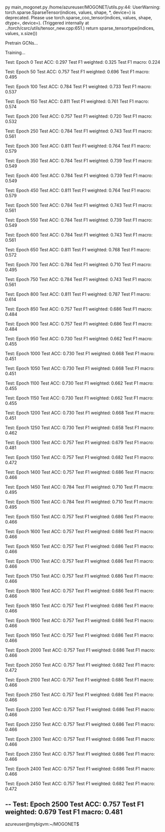 py main_mogonet.py 
/home/azureuser/MOGONET/utils.py:44: UserWarning: torch.sparse.SparseTensor(indices, values, shape, *, device=) is deprecated.  Please use torch.sparse_coo_tensor(indices, values, shape, dtype=, device=). (Triggered internally at ../torch/csrc/utils/tensor_new.cpp:651.)
  return sparse_tensortype(indices, values, x.size())

Pretrain GCNs...

Training...

Test: Epoch 0
Test ACC: 0.297
Test F1 weighted: 0.325
Test F1 macro: 0.224


Test: Epoch 50
Test ACC: 0.757
Test F1 weighted: 0.696
Test F1 macro: 0.495


Test: Epoch 100
Test ACC: 0.784
Test F1 weighted: 0.733
Test F1 macro: 0.537


Test: Epoch 150
Test ACC: 0.811
Test F1 weighted: 0.761
Test F1 macro: 0.574


Test: Epoch 200
Test ACC: 0.757
Test F1 weighted: 0.720
Test F1 macro: 0.532


Test: Epoch 250
Test ACC: 0.784
Test F1 weighted: 0.743
Test F1 macro: 0.561


Test: Epoch 300
Test ACC: 0.811
Test F1 weighted: 0.764
Test F1 macro: 0.579


Test: Epoch 350
Test ACC: 0.784
Test F1 weighted: 0.739
Test F1 macro: 0.549


Test: Epoch 400
Test ACC: 0.784
Test F1 weighted: 0.739
Test F1 macro: 0.549


Test: Epoch 450
Test ACC: 0.811
Test F1 weighted: 0.764
Test F1 macro: 0.579


Test: Epoch 500
Test ACC: 0.784
Test F1 weighted: 0.743
Test F1 macro: 0.561


Test: Epoch 550
Test ACC: 0.784
Test F1 weighted: 0.739
Test F1 macro: 0.549


Test: Epoch 600
Test ACC: 0.784
Test F1 weighted: 0.743
Test F1 macro: 0.561


Test: Epoch 650
Test ACC: 0.811
Test F1 weighted: 0.768
Test F1 macro: 0.572


Test: Epoch 700
Test ACC: 0.784
Test F1 weighted: 0.710
Test F1 macro: 0.495


Test: Epoch 750
Test ACC: 0.784
Test F1 weighted: 0.743
Test F1 macro: 0.561


Test: Epoch 800
Test ACC: 0.811
Test F1 weighted: 0.787
Test F1 macro: 0.614


Test: Epoch 850
Test ACC: 0.757
Test F1 weighted: 0.686
Test F1 macro: 0.484


Test: Epoch 900
Test ACC: 0.757
Test F1 weighted: 0.686
Test F1 macro: 0.484


Test: Epoch 950
Test ACC: 0.730
Test F1 weighted: 0.662
Test F1 macro: 0.455


Test: Epoch 1000
Test ACC: 0.730
Test F1 weighted: 0.668
Test F1 macro: 0.451


Test: Epoch 1050
Test ACC: 0.730
Test F1 weighted: 0.668
Test F1 macro: 0.451


Test: Epoch 1100
Test ACC: 0.730
Test F1 weighted: 0.662
Test F1 macro: 0.455


Test: Epoch 1150
Test ACC: 0.730
Test F1 weighted: 0.662
Test F1 macro: 0.455


Test: Epoch 1200
Test ACC: 0.730
Test F1 weighted: 0.668
Test F1 macro: 0.451


Test: Epoch 1250
Test ACC: 0.730
Test F1 weighted: 0.658
Test F1 macro: 0.462


Test: Epoch 1300
Test ACC: 0.757
Test F1 weighted: 0.679
Test F1 macro: 0.481


Test: Epoch 1350
Test ACC: 0.757
Test F1 weighted: 0.682
Test F1 macro: 0.472


Test: Epoch 1400
Test ACC: 0.757
Test F1 weighted: 0.686
Test F1 macro: 0.466


Test: Epoch 1450
Test ACC: 0.784
Test F1 weighted: 0.710
Test F1 macro: 0.495


Test: Epoch 1500
Test ACC: 0.784
Test F1 weighted: 0.710
Test F1 macro: 0.495


Test: Epoch 1550
Test ACC: 0.757
Test F1 weighted: 0.686
Test F1 macro: 0.466


Test: Epoch 1600
Test ACC: 0.757
Test F1 weighted: 0.686
Test F1 macro: 0.466


Test: Epoch 1650
Test ACC: 0.757
Test F1 weighted: 0.686
Test F1 macro: 0.466


Test: Epoch 1700
Test ACC: 0.757
Test F1 weighted: 0.686
Test F1 macro: 0.466


Test: Epoch 1750
Test ACC: 0.757
Test F1 weighted: 0.686
Test F1 macro: 0.466


Test: Epoch 1800
Test ACC: 0.757
Test F1 weighted: 0.686
Test F1 macro: 0.466


Test: Epoch 1850
Test ACC: 0.757
Test F1 weighted: 0.686
Test F1 macro: 0.466


Test: Epoch 1900
Test ACC: 0.757
Test F1 weighted: 0.686
Test F1 macro: 0.466


Test: Epoch 1950
Test ACC: 0.757
Test F1 weighted: 0.686
Test F1 macro: 0.466


Test: Epoch 2000
Test ACC: 0.757
Test F1 weighted: 0.686
Test F1 macro: 0.466


Test: Epoch 2050
Test ACC: 0.757
Test F1 weighted: 0.682
Test F1 macro: 0.472


Test: Epoch 2100
Test ACC: 0.757
Test F1 weighted: 0.686
Test F1 macro: 0.466


Test: Epoch 2150
Test ACC: 0.757
Test F1 weighted: 0.686
Test F1 macro: 0.466


Test: Epoch 2200
Test ACC: 0.757
Test F1 weighted: 0.686
Test F1 macro: 0.466


Test: Epoch 2250
Test ACC: 0.757
Test F1 weighted: 0.686
Test F1 macro: 0.466


Test: Epoch 2300
Test ACC: 0.757
Test F1 weighted: 0.686
Test F1 macro: 0.466


Test: Epoch 2350
Test ACC: 0.757
Test F1 weighted: 0.686
Test F1 macro: 0.466


Test: Epoch 2400
Test ACC: 0.757
Test F1 weighted: 0.686
Test F1 macro: 0.466


Test: Epoch 2450
Test ACC: 0.757
Test F1 weighted: 0.682
Test F1 macro: 0.472

--
Test: Epoch 2500
Test ACC: 0.757
Test F1 weighted: 0.679
Test F1 macro: 0.481
--
azureuser@mybigvm:~/MOGONET$ 
